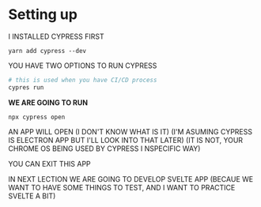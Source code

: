 # Setting up

I INSTALLED CYPRESS FIRST

```
yarn add cypress --dev
```

YOU HAVE TWO OPTIONS TO RUN CYPRESS

```bash
# this is used when you have CI/CD process
cypres run
```

**WE ARE GOING TO RUN**

```
npx cypress open
```
 
AN APP WILL OPEN (I DON'T KNOW WHAT IS IT) (I'M ASUMING CYPRESS IS ELECTRON APP BUT I'LL LOOK INTO THAT LATER) (IT IS NOT, YOUR CHROME OS BEING USED BY CYPRESS I NSPECIFIC WAY)

YOU CAN EXIT THIS APP

IN NEXT LECTION WE ARE GOING TO DEVELOP SVELTE APP (BECAUE WE WANT TO HAVE SOME THINGS TO TEST, AND I WANT TO PRACTICE SVELTE A BIT)



